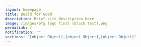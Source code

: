```yaml
---
layout: homepage
title: Build for Good
description: Brief site description here
image: /images/bfg logo final (black text).png
permalink: /
notification: ""
sections: "[object Object],[object Object],[object Object]"
---
```

